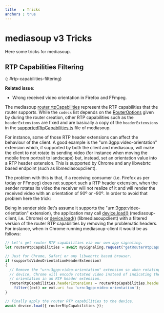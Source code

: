 ```yaml
---
title   : Tricks
anchors : true
---
```



# mediasoup v3 Tricks

Here some tricks for mediasoup.


## RTP Capabilities Filtering
{: #rtp-capabilities-filtering}

**Related issue:**

* Wrong received video orientation in Firefox and FFmpeg.

The mediasoup [router.rtpCapabilities](/documentation/v3/mediasoup/api/#router-rtpCapabilities) represent the RTP capabilities that the router supports. While the `codecs` list depends on the [RouterOptions](/documentation/v3/mediasoup/api/#RouterOptions) given by during the router creation, other RTP capabilities such as the `headerExtensions` are fixed and are basically a copy of the `headerExtensions` in the [supportedRtpCapabilities.ts](https://github.com/versatica/mediasoup/blob/v3/src/supportedRtpCapabilities.ts) file of mediasoup.

For instance, some of those RTP header extensions can affect the behaviour of the client. A good example is the "urn:3gpp:video-orientation" extension which, if supported by both the client and mediasoup, will make the client to not rotate its sending video (for instance when moving the mobile from portrait to landscape) but, instead, set an orientation value into a RTP header extension. This is supported by Chrome and any libwebrtc based endpoint (such as libmediasoupclient).

The problem with this is that, if a receiving consumer (i.e. Firefox as per today or FFmpeg) does not support such a RTP header extension, when the sender rotates its video the receiver will not realize of it and will render the received video with an orientation of 90º or -90º. In order to avoid that problem here the trick:

Being in sender side (let's assume it supports the "urn:3gpp:video-orientation" extension), the application may call [device.load()](/documentation/v3/mediasoup-client/api/#device-load) (mediasoup-client, i.e. Chrome) or [device.load()](/documentation/v3/libmediasoupclient/api/#device-Load) (libmediasoupclient) with a filtered version of the router RTP capabilities by removing the problematic headers. For instance, when in Chrome running mediasoup-client it would be as follows:

```javascript
// Let's get router RTP capabilities via our own app signaling.
let routerRtpCapabilities = await mySignaling.request("getRouterRtpCapabilities");

// Just for Chrome, Safari or any libwebrtc based browser.
if (supportsVideoOrientationHeaderExtension)
{
  // Remove the "urn:3gpp:video-orientation" extension so when rotating the
  // device, Chrome will encode rotated video instead of indicating the video
  // orientation in an RTP header extension.
  routerRtpCapabilities.headerExtensions = routerRtpCapabilities.headerExtensions.
    filter((ext) => ext.uri !== 'urn:3gpp:video-orientation');
}

// Finally apply the router RTP capabilities to the device.
await device.load({ routerRtpCapabilities });
```
